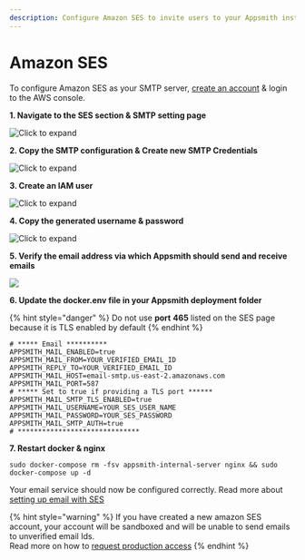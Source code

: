 ```yaml
---
description: Configure Amazon SES to invite users to your Appsmith installation
---
```


# Amazon SES

To configure Amazon SES as your SMTP server, [create an account](https://aws.amazon.com/console/) & login to the AWS console.

**1. Navigate to the SES section & SMTP setting page**

![Click to expand](../../../.gitbook/assets/aws-ses.png)

**2. Copy the SMTP configuration & Create new SMTP Credentials**

![Click to expand](../../../.gitbook/assets/aws-smtp-config.png)

**3. Create an IAM user**

![Click to expand](../../../.gitbook/assets/aws-ses-iam.png)

**4. Copy the generated username & password**

![Click to expand](../../../.gitbook/assets/aws-smtp-creds.png)

**5. Verify the email address via which Appsmith should send and receive emails**

![](../../../.gitbook/assets/aws-verify-email.png)

**6. Update the docker.env file in your Appsmith deployment folder**

{% hint style="danger" %}
Do not use **port** **465** listed on the SES page because it is TLS enabled by default
{% endhint %}

```text
# ***** Email **********
APPSMITH_MAIL_ENABLED=true
APPSMITH_MAIL_FROM=YOUR_VERIFIED_EMAIL_ID
APPSMITH_REPLY_TO=YOUR_VERIFIED_EMAIL_ID
APPSMITH_MAIL_HOST=email-smtp.us-east-2.amazonaws.com
APPSMITH_MAIL_PORT=587
# ***** Set to true if providing a TLS port ******
APPSMITH_MAIL_SMTP_TLS_ENABLED=true
APPSMITH_MAIL_USERNAME=YOUR_SES_USER_NAME
APPSMITH_MAIL_PASSWORD=YOUR_SES_PASSWORD
APPSMITH_MAIL_SMTP_AUTH=true
# ******************************
```

**7. Restart docker & nginx**

```text
sudo docker-compose rm -fsv appsmith-internal-server nginx && sudo docker-compose up -d
```

Your email service should now be configured correctly. Read more about [setting up email with SES](https://docs.aws.amazon.com/ses/latest/DeveloperGuide/send-email-set-up.html)

{% hint style="warning" %}
If you have created a new amazon SES account, your account will be sandboxed and will be unable to send emails to unverified email Ids.  
Read more on how to [request production access](https://docs.aws.amazon.com/ses/latest/DeveloperGuide/request-production-access.html)
{% endhint %}

